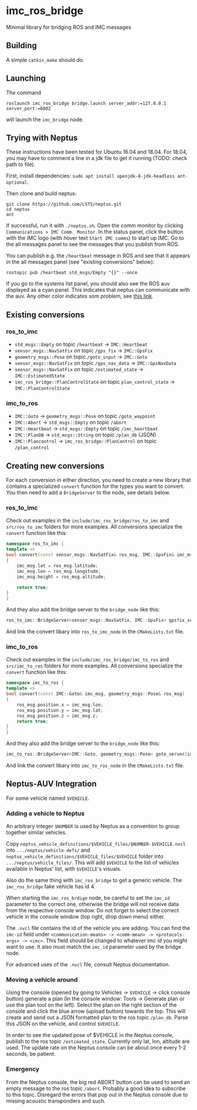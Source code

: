 # imc_ros_bridge

Minimal library for bridging ROS and IMC messages

## Building

A simple `catkin_make` should do.

## Launching

The command
```
roslaunch imc_ros_bridge bridge.launch server_addr:=127.0.0.1 server_port:=6002
```
will launch the `imc_bridge` node.

## Trying with Neptus

These instructions have been tested for Ubuntu 16.04 and 18.04. For 18.04, you
may have to comment a line in a jdk file to get it running (TODO: check path to file).

First, install dependencies: `sudo apt install openjdk-8-jdk-headless ant-optional`.

Then clone and build neptus:
```
git clone https://github.com/LSTS/neptus.git
cd neptus
ant
```
If successful, run it with `./neptus.sh`. Open the comm monitor by clicking `Communications > IMC Comm. Monitor`.
In the status panel, click the button with the IMC logo (with hover text `Start IMC comms`) to start up IMC.
Go to the all messages panel to see the messages that you publish from ROS.

You can publish e.g. the `/heartbeat` message in ROS and see that it appears in the all messages panel (see "existing conversions" below):
```
rostopic pub /heartbeat std_msgs/Empty "{}" --once
```

If you go to the systems list panel, you should also see the ROS auv displayed as a cyan panel.
This indicates that neptus can communicate with the auv. Any other color indicates som problem,
see [this link](https://www.lsts.pt/neptus/manual/trunk/elements.html#systems-list).

## Existing conversions

### ros_to_imc

* `std_msgs::Empty` on topic `/heartbeat` -> `IMC::Heartbeat`
* `sensor_msgs::NavSatFix` on topic `/gps_fix` -> `IMC::GpsFix`
* `geometry_msgs::Pose` on topic `/goto_input` -> `IMC::Goto`
* `sensor_msgs::NavSatFix` on topic `/gps_nav_data` -> `IMC::GpsNavData`
* `sensor_msgs::NavSatFix` on topic `/estimated_state` -> `IMC::EstimatedState`
* `imc_ros_bridge::PlanControlState` on topic `plan_control_state` -> `IMC::PlanControlState`

### imc_to_ros

* `IMC::Goto` -> `geometry_msgs::Pose` on topic `/goto_waypoint`
* `IMC::Abort` -> `std_msgs::Empty` on topic `/abort`
* `IMC::Heartbeat` -> `std_msgs::Empty` on topic `/imc_heartbeat`
* `IMC::PlanDB` -> `std_msgs::String` on topic `/plan_db` (JSON)
* `IMC::Plancontrol` -> `imc_ros_bridge::PlanControl` on topic `/plan_control`

## Creating new conversions

For each conversion in either direction, you need to create a new library
that contains a specialized `convert` function for the types you want to convert.
You then need to add a `BridgeServer` to the node, see details below.

### ros_to_imc

Check out examples in the `include/imc_ros_bridge/ros_to_imc` and `src/ros_to_imc` folders
for more examples. All conversions specialize the `convert` function like this:

```cpp
namespace ros_to_imc {
template <>
bool convert(const sensor_msgs::NavSatFix& ros_msg, IMC::GpsFix& imc_msg)
{
    imc_msg.lat = ros_msg.latitude;
    imc_msg.lon = ros_msg.longitude;
    imc_msg.height = ros_msg.altitude;

    return true;
}
}
```

And they also add the bridge server to the `bridge_node` like this:
```cpp
ros_to_imc::BridgeServer<sensor_msgs::NavSatFix, IMC::GpsFix> gpsfix_server(ros_node, imc_handle, "/gps_fix");
```
And link the convert libary into `ros_to_imc_node` in the `CMakeLists.txt` file.

### imc_to_ros

Check out examples in the `include/imc_ros_bridge/imc_to_ros` and `src/imc_to_ros` folders
for more examples. All conversions specialize the `convert` function like this:

```cpp
namespace imc_to_ros {
template <>
bool convert(const IMC::Goto& imc_msg, geometry_msgs::Pose& ros_msg)
{
    ros_msg.position.x = imc_msg.lon;
    ros_msg.position.y = imc_msg.lat;
    ros_msg.position.z = imc_msg.z;
    return true;
}
}
```

And they also add the bridge server to the `bridge_node` like this:
```cpp
imc_to_ros::BridgeServer<IMC::Goto, geometry_msgs::Pose> goto_server(imc_handle, ros_node, "/goto_waypoint");
```
And link the convert libary into `imc_to_ros_node` in the `CMakeLists.txt` file.

## Neptus-AUV Integration
For some vehicle named `$VEHICLE`.

### Adding a vehicle to Neptus

An arbitrary integer `$NUMBER` is used by Neptus as a convention to group together similar vehicles. 

Copy `neptus_vehicle_definitions/$VEHICLE_files/$NUMBER-$VEHICLE.nvcl` into `.../neptus/vehicle-defs/` and `neptus_vehicle_definitions/$VEHICLE_files/$VEHICLE` folder into `.../neptus/vehicle_files/`.
This will add `$VEHICLE` to the list of vehicles available in Neptus' list, with `$VEHICLE`'s visuals. 

Also do the same thing with `imc_ros_bridge` to get a generic vehicle. The `imc_ros_bridge` fake vehicle has id 4.

When starting the `imc_ros_brdige` node, be careful to set the `imc_id` parameter to the correct one, otherwise the bridge will not receive data from the respective console window. Do not forget to select the correct vehicle in the console window (top right, drop down menu) either. 

The `.nvcl` file contains the id of the vehicle you are adding. You can find the `imc-id` field under `<communication-means> -> <comm-mean> -> <protocols-args> -> <imc>`. This field should be changed to whatever imc id you might want to use. It also must match the `imc_id` parameter used by the bridge node.

For advanced uses of the `.nvcl` file, consult Neptus documentation.

### Moving a vehicle around

Using the console (opened by going to Vehicles -> `$VEHICLE` -> click console button) generate a plan (In the console window: Tools -> Generate plan or use the plan tool on the left). Select the plan on the right section of the console and click the blue arrow (upload button) towards the top. This will create and send out a JSON formatted plan to the ros topic `/plan_db`. Parse this JSON on the vehicle, and control `$VEHICLE`.

In order to see the updated pose of $VEHICLE in the Neptus console, publish to the ros topic `/estimated_state`. Currently only lat, lon, altitude are used. The update rate on the Neptus console can be about once every 1-2 seconds, be patient.

### Emergency

From the Neptus console, the big red ABORT button can be used to send an empty message to the ros topic `/abort`. Probably a good idea to subscribe to this topic. Disregard the errors that pop out in the Neptus console due to missing acoustic transponders and such.






